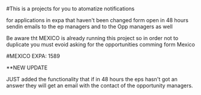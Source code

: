 #This is a projects for you to atomatize notifications 

for applications in expa that haven't been changed form open in 48 hours sendin emails to the ep managers and  to the Opp managers as well

Be aware tht MEXICO is already running this project so in order not to duplicate you must evoid asking for the opportunities comming form Mexico 

#MEXICO EXPA: 1589


**NEW UPDATE


JUST added the functionality that if in 48 hours the eps hasn't got an answer they will get an email with the contact of the opportunity managers.